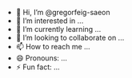 - 👋 Hi, I’m @gregorfeig-saeon
- 👀 I’m interested in ...
- 🌱 I’m currently learning ...
- 💞️ I’m looking to collaborate on ...
- 📫 How to reach me ...
- 😄 Pronouns: ...
- ⚡ Fun fact: ...

<!---
gregorfeig-saeon/gregorfeig-saeon is a ✨ special ✨ repository because its `README.md` (this file) appears on your GitHub profile.
You can click the Preview link to take a look at your changes.
--->
